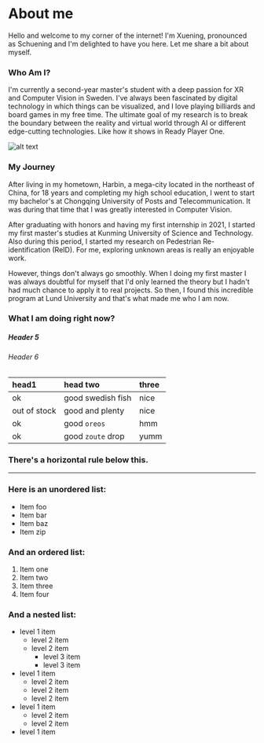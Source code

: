 
# About me 

Hello and welcome to my corner of the internet! I'm Xuening, pronounced as Schuening and I'm delighted to have you here. Let me share a bit about myself.

### Who Am I?

I'm currently a second-year master's student with a deep passion for XR and Computer Vision in Sweden. I've always been fascinated by digital technology in which things can be visualized, and I love playing billiards and board games in my free time. The ultimate goal of my research is to break the boundary between the reality and virtual world through AI or different edge-cutting technologies. Like how it shows in Ready Player One.

![alt text](https://github.com/Lumiere401/Lumiere401.github.io/blob/master/img/781b3482-4b3e-49bb-9ae2-69b45f87a708.jpg)

### My Journey

After living in my hometown, Harbin, a mega-city located in the northeast of China, for 18 years and completing my high school education, I went to start my bachelor's at Chongqing University of Posts and Telecommunication. It was during that time that I was greatly interested in Computer Vision.<br>

After graduating with honors and having my first internship in 2021, I started my first master's studies at Kunming University of Science and Technology. Also during this period, I started my research on Pedestrian Re-identification (ReID). For me, exploring unknown areas is really an enjoyable work. <br>

However, things don't always go smoothly. When I doing my first master I was always doubtful for myself that I'd only learned the theory but I hadn't had much chance to apply it to real projects. So then, I found this incredible program at Lund University and that's what made me who I am now.<br>

### What I am doing right now?


##### Header 5


###### Header 6

| head1        | head two          | three |
|:-------------|:------------------|:------|
| ok           | good swedish fish | nice  |
| out of stock | good and plenty   | nice  |
| ok           | good `oreos`      | hmm   |
| ok           | good `zoute` drop | yumm  |

### There's a horizontal rule below this.

---

### Here is an unordered list:

*   Item foo
*   Item bar
*   Item baz
*   Item zip

### And an ordered list:

1.  Item one
1.  Item two
1.  Item three
1.  Item four

### And a nested list:

- level 1 item
  - level 2 item
  - level 2 item
    - level 3 item
    - level 3 item
- level 1 item
  - level 2 item
  - level 2 item
  - level 2 item
- level 1 item
  - level 2 item
  - level 2 item
- level 1 item




